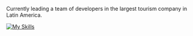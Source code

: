 
Currently leading a team of developers in the largest tourism company in Latin America.

[![My Skills](https://skillicons.dev/icons?i=aws,bash,kubernetes,go,linux,laravel,rust,vim,gcp,react,idea,spring,java,javascript,laravel)](https://skillicons.dev)
